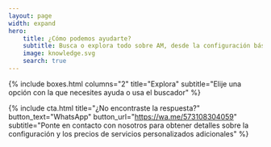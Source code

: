 ```yaml
---
layout: page
width: expand
hero:
    title: ¿Cómo podemos ayudarte?
    subtitle: Busca o explora todo sobre AM, desde la configuración básica hasta la personalización
    image: knowledge.svg
    search: true
---
```


{% include boxes.html columns="2" title="Explora" subtitle="Elije una opción con la que necesites ayuda o usa el buscador" %}

<!-- {% include featured.html tag="featured" title="Artículos populares" subtitle="Artículos destacados seleccionados para comenzar rápidamente en AM" %} -->

<!-- {% include videos.html columns="2" title="Video Tutoriales" subtitle="Sigue estos videos para comenzar rápidamente con AM" %} -->

<!-- {% include faqs.html multiple="true" title="Preguntas frecuentes" category="presale" subtitle="Encuentra respuestas rápidas a preguntas frecuentes de preventa realizadas por los clientes" %} -->

<!-- {% include team.html authors="evan, john, sara, alex, tom, daniel" title="Estamos aquí para ayudar" subtitle="Nuestro equipo está a solo un correo electrónico listo para responder sus preguntas" %} -->

{% include cta.html title="¿No encontraste la respuesta?" button_text="WhatsApp" button_url="https://wa.me/573108304059" subtitle="Ponte en contacto con nosotros para obtener detalles sobre la configuración y los precios de servicios personalizados adicionales" %}
